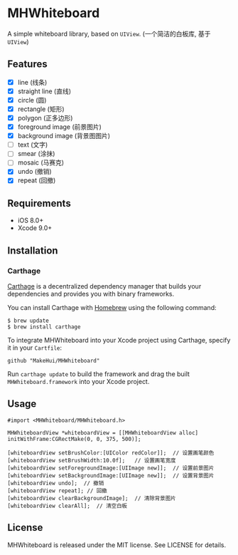 # MHWhiteboard

A simple whiteboard library, based on `UIView`. (一个简洁的白板库, 基于`UIView`)

## Features

- [x] line (线条)
- [x] straight line (直线)
- [x] circle (圆)
- [x] rectangle (矩形)
- [x] polygon (正多边形)
- [x] foreground image (前景图片)
- [x] background image (背景图图片)
- [ ] text (文字)
- [ ] smear (涂抹)
- [ ] mosaic (马赛克)
- [x] undo (撤销)
- [x] repeat (回撤)

## Requirements

- iOS 8.0+
- Xcode 9.0+

## Installation

### Carthage

[Carthage](https://github.com/Carthage/Carthage) is a decentralized dependency manager that builds your dependencies and provides you with binary frameworks.

You can install Carthage with [Homebrew](http://brew.sh/) using the following command:

```
$ brew update
$ brew install carthage
```

To integrate MHWhiteboard into your Xcode project using Carthage, specify it in your `Cartfile`:

```
github "MakeHui/MHWhiteboard"
```

Run `carthage update` to build the framework and drag the built `MHWhiteboard.framework` into your Xcode project.

## Usage

```
#import <MHWhiteboard/MHWhiteboard.h>

MHWhiteboardView *whiteboardView = [[MHWhiteboardView alloc] initWithFrame:CGRectMake(0, 0, 375, 500)];

[whiteboardView setBrushColor:[UIColor redColor]];	// 设置画笔颜色
[whiteboardView setBrushWidth:10.0f];	// 设置画笔宽度
[whiteboardView setForegroundImage:[UIImage new]];	// 设置前景图片
[whiteboardView setBackgroundImage:[UIImage new]];	// 设置背景图片
[whiteboardView undo];	// 撤销
[whiteboardView repeat]; // 回撤
[whiteboardView clearBackgroundImage];	// 清除背景图片
[whiteboardView clearAll];	// 清空白板
```

## License

MHWhiteboard is released under the MIT license. See LICENSE for details.
